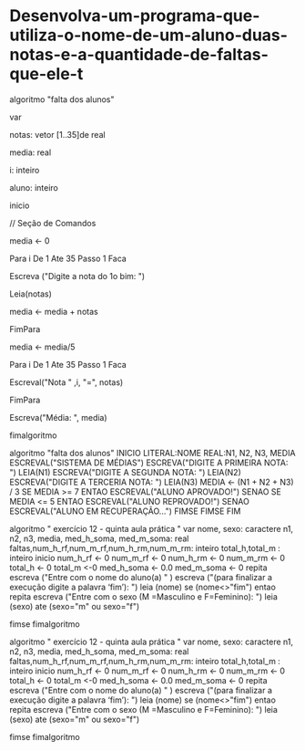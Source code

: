 # Desenvolva-um-programa-que-utiliza-o-nome-de-um-aluno-duas-notas-e-a-quantidade-de-faltas-que-ele-t
algoritmo "falta dos alunos"

var

notas: vetor [1..35]de real

media: real

i: inteiro

aluno: inteiro

inicio

// Seção de Comandos

media <- 0

Para i De 1 Ate 35 Passo 1 Faca

Escreva ("Digite a nota do 1o bim: ")

Leia(notas)

media <- media + notas

FimPara

media <- media/5

Para i De 1 Ate 35 Passo 1 Faca

Escreval("Nota " ,i, "=", notas)

FimPara

Escreva("Média: ", media)

fimalgoritmo

algoritmo "falta dos alunos"
INICIO
LITERAL:NOME
REAL:N1, N2, N3, MEDIA
ESCREVAL("SISTEMA DE MÉDIAS")
ESCREVA("DIGITE A PRIMEIRA NOTA: ")
LEIA(N1)
ESCREVA("DIGITE A SEGUNDA NOTA: ")
LEIA(N2)
ESCREVA("DIGITE A TERCERIA NOTA: ")
LEIA(N3)
MEDIA <- (N1 + N2 + N3) / 3
SE MEDIA >= 7 ENTAO
 ESCREVAL("ALUNO APROVADO!")
SENAO
 SE MEDIA <= 5 ENTAO
 ESCREVAL("ALUNO REPROVADO!")
 SENAO
 ESCREVAL("ALUNO EM RECUPERAÇÃO...")
 FIMSE
FIMSE
FIM


algoritmo " exercício 12 - quinta aula prática "
var nome, sexo: caractere
n1, n2, n3, media, med_h_soma, med_m_soma: real
faltas,num_h_rf,num_m_rf,num_h_rm,num_m_rm: inteiro
total_h,total_m : inteiro
inicio
num_h_rf <- 0
num_m_rf <- 0
num_h_rm <- 0
num_m_rm <- 0
total_h <- 0
total_m <-0
med_h_soma <- 0.0
med_m_soma <- 0
repita
escreva ("Entre com o nome do aluno(a) " )
escreva ("(para finalizar a execução digite a palavra ‘fim’): ")
leia (nome)
se (nome<>"fim") entao
repita
escreva ("Entre com o sexo (M =Masculino e F=Feminino): ")
leia (sexo)
ate (sexo="m" ou sexo="f")

fimse
fimalgoritmo


algoritmo " exercício 12 - quinta aula prática "
var nome, sexo: caractere
n1, n2, n3, media, med_h_soma, med_m_soma: real
faltas,num_h_rf,num_m_rf,num_h_rm,num_m_rm: inteiro
total_h,total_m : inteiro
inicio
num_h_rf <- 0
num_m_rf <- 0
num_h_rm <- 0
num_m_rm <- 0
total_h <- 0
total_m <-0
med_h_soma <- 0.0
med_m_soma <- 0
repita
escreva ("Entre com o nome do aluno(a) " )
escreva ("(para finalizar a execução digite a palavra ‘fim’): ")
leia (nome)
se (nome<>"fim") entao
repita
escreva ("Entre com o sexo (M =Masculino e F=Feminino): ")
leia (sexo)
ate (sexo="m" ou sexo="f")

fimse
fimalgoritmo
